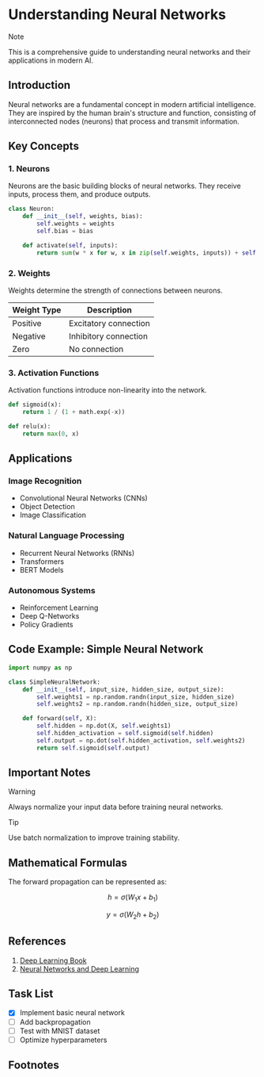 # Understanding Neural Networks

> [!note]
> This is a comprehensive guide to understanding neural networks and their applications in modern AI.

## Introduction

Neural networks are a fundamental concept in modern artificial intelligence. They are inspired by the human brain's structure and function, consisting of interconnected nodes (neurons) that process and transmit information.

## Key Concepts

### 1. Neurons

Neurons are the basic building blocks of neural networks. They receive inputs, process them, and produce outputs.

```python
class Neuron:
    def __init__(self, weights, bias):
        self.weights = weights
        self.bias = bias

    def activate(self, inputs):
        return sum(w * x for w, x in zip(self.weights, inputs)) + self.bias
```

### 2. Weights

Weights determine the strength of connections between neurons.

| Weight Type | Description           |
| ----------- | --------------------- |
| Positive    | Excitatory connection |
| Negative    | Inhibitory connection |
| Zero        | No connection         |

### 3. Activation Functions

Activation functions introduce non-linearity into the network.

```python
def sigmoid(x):
    return 1 / (1 + math.exp(-x))

def relu(x):
    return max(0, x)
```

## Applications

### Image Recognition

- Convolutional Neural Networks (CNNs)
- Object Detection
- Image Classification

### Natural Language Processing

- Recurrent Neural Networks (RNNs)
- Transformers
- BERT Models

### Autonomous Systems

- Reinforcement Learning
- Deep Q-Networks
- Policy Gradients

## Code Example: Simple Neural Network

```python
import numpy as np

class SimpleNeuralNetwork:
    def __init__(self, input_size, hidden_size, output_size):
        self.weights1 = np.random.randn(input_size, hidden_size)
        self.weights2 = np.random.randn(hidden_size, output_size)

    def forward(self, X):
        self.hidden = np.dot(X, self.weights1)
        self.hidden_activation = self.sigmoid(self.hidden)
        self.output = np.dot(self.hidden_activation, self.weights2)
        return self.sigmoid(self.output)
```

## Important Notes

> [!warning]
> Always normalize your input data before training neural networks.

> [!tip]
> Use batch normalization to improve training stability.

## Mathematical Formulas

The forward propagation can be represented as:

$$
h = \sigma(W_1x + b_1)
$$

$$
y = \sigma(W_2h + b_2)
$$

## References

1. [Deep Learning Book](https://www.deeplearningbook.org/)
2. [Neural Networks and Deep Learning](http://neuralnetworksanddeeplearning.com/)

## Task List

- [x] Implement basic neural network
- [ ] Add backpropagation
- [ ] Test with MNIST dataset
- [ ] Optimize hyperparameters

## Footnotes

[^1]: This is a footnote reference
[^2]: Another footnote reference
[^1]: First footnote content
[^2]: Second footnote content

